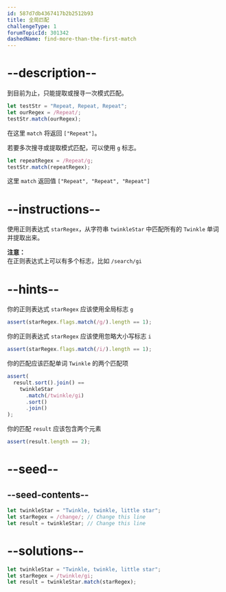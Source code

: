 ```yaml
---
id: 587d7db4367417b2b2512b93
title: 全局匹配
challengeType: 1
forumTopicId: 301342
dashedName: find-more-than-the-first-match
---
```


# --description--

到目前为止，只能提取或搜寻一次模式匹配。

```js
let testStr = "Repeat, Repeat, Repeat";
let ourRegex = /Repeat/;
testStr.match(ourRegex);
```

在这里 `match` 将返回 `["Repeat"]`。

若要多次搜寻或提取模式匹配，可以使用 `g` 标志。

```js
let repeatRegex = /Repeat/g;
testStr.match(repeatRegex);
```

这里 `match` 返回值 `["Repeat", "Repeat", "Repeat"]`

# --instructions--

使用正则表达式 `starRegex`，从字符串 `twinkleStar` 中匹配所有的 `Twinkle` 单词并提取出来。

**注意：**  
在正则表达式上可以有多个标志，比如 `/search/gi`

# --hints--

你的正则表达式 `starRegex` 应该使用全局标志 `g`

```js
assert(starRegex.flags.match(/g/).length == 1);
```

你的正则表达式 `starRegex` 应该使用忽略大小写标志 `i`

```js
assert(starRegex.flags.match(/i/).length == 1);
```

你的匹配应该匹配单词 `Twinkle` 的两个匹配项

```js
assert(
  result.sort().join() ==
    twinkleStar
      .match(/twinkle/gi)
      .sort()
      .join()
);
```

你的匹配 `result` 应该包含两个元素

```js
assert(result.length == 2);
```

# --seed--

## --seed-contents--

```js
let twinkleStar = "Twinkle, twinkle, little star";
let starRegex = /change/; // Change this line
let result = twinkleStar; // Change this line
```

# --solutions--

```js
let twinkleStar = "Twinkle, twinkle, little star";
let starRegex = /twinkle/gi;
let result = twinkleStar.match(starRegex);
```
